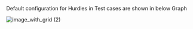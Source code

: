 Default configuration for Hurdles in Test cases are shown in below Graph

![image_with_grid (2)](https://github.com/user-attachments/assets/2500298e-af5d-45c2-9ce2-b4fc6e10dd87)
